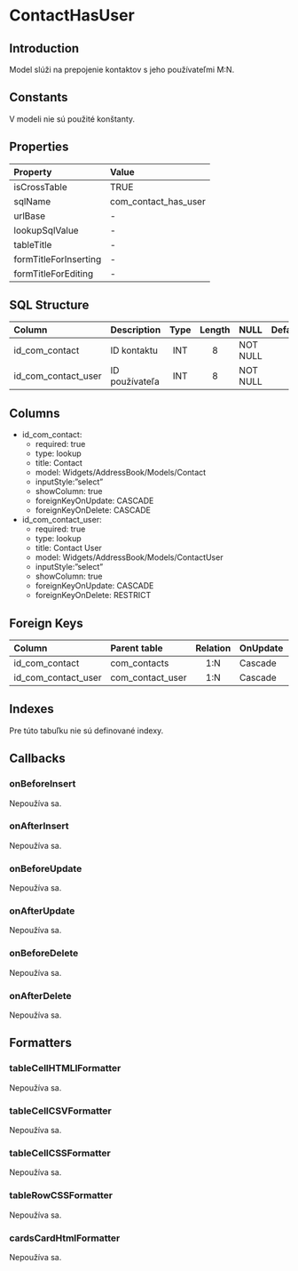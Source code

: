 # ContactHasUser

## Introduction
Model slúži na prepojenie kontaktov s jeho používateľmi M:N.

## Constants

V modeli nie sú použité konštanty.

## Properties

| Property              | Value                |
| :-------------------- | :------------------- |
| isCrossTable          | TRUE                 |
| sqlName               | com_contact_has_user |
| urlBase               | -                    |
| lookupSqlValue        | -                    |
| tableTitle            | -                    |
| formTitleForInserting | -                    |
| formTitleForEditing   | -                    |

## SQL Structure

| Column              | Description    | Type | Length | NULL     | Default |
| :------------------ | :------------- | :--: | :----: | -------- | :-----: |
| id_com_contact      | ID kontaktu    | INT  |   8    | NOT NULL |         |
| id_com_contact_user | ID používateľa | INT  |   8    | NOT NULL |         |

## Columns

* id_com_contact:
  * required: true
  * type: lookup
  * title: Contact
  * model: Widgets/AddressBook/Models/Contact
  * inputStyle:”select”
  * showColumn: true
  * foreignKeyOnUpdate: CASCADE
  * foreignKeyOnDelete: CASCADE
* id_com_contact_user:
  * required: true
  * type: lookup
  * title: Contact User
  * model: Widgets/AddressBook/Models/ContactUser
  * inputStyle:”select”
  * showColumn: true
  * foreignKeyOnUpdate: CASCADE
  * foreignKeyOnDelete: RESTRICT

## Foreign Keys

| Column              | Parent table     | Relation | OnUpdate | OnDelete |
| :------------------ | :--------------- | :------: | -------- | -------- |
| id_com_contact      | com_contacts     |   1:N    | Cascade  | Cascade  |
| id_com_contact_user | com_contact_user |   1:N    | Cascade  | Restrict |

## Indexes

Pre túto tabuľku nie sú definované indexy.

## Callbacks

### onBeforeInsert

Nepoužíva sa.

### onAfterInsert

Nepoužíva sa.

### onBeforeUpdate

Nepoužíva sa.

### onAfterUpdate

Nepoužíva sa.

### onBeforeDelete

Nepoužíva sa.

### onAfterDelete

Nepoužíva sa.

## Formatters

### tableCellHTMLlFormatter

Nepoužíva sa.

### tableCellCSVFormatter

Nepoužíva sa.

### tableCellCSSFormatter

Nepoužíva sa.

### tableRowCSSFormatter

Nepoužíva sa.

### cardsCardHtmlFormatter

Nepoužíva sa.
